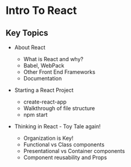 # Intro To React

## Key Topics

* About React
  * What is React and why?
  * Babel, WebPack
  * Other Front End Frameworks
  * Documentation

* Starting a React Project
  * create-react-app
  * Walkthrough of file structure
  * npm start

* Thinking in React - Toy Tale again!
  * Organization is Key!
  * Functional vs Class components
  * Presentational vs Container components
  * Component reusability and Props
